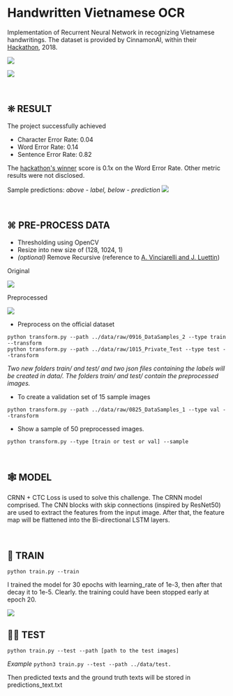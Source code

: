 # Handwritten Vietnamese OCR

Implementation of Recurrent Neural Network in recognizing Vietnamese handwritings. The dataset is provided by CinnamonAI, within their [Hackathon](https://drive.google.com/drive/folders/1Qa2YA6w6V5MaNV-qxqhsHHoYFRK5JB39), 2018. 

![](https://i.imgur.com/OsHc8Vs.png)

![](https://i.imgur.com/1BjP57K.png)

<br>

## ❊ RESULT

The project successfully achieved 
- Character Error Rate: 0.04
- Word Error Rate: 0.14 
- Sentence Error Rate: 0.82

The [hackathon's winner](https://pbcquoc.github.io/vietnamese-ocr/) score is 0.1x on the Word Error Rate. Other metric results were not disclosed.

Sample predictions: *above - label, below - prediction*
<img src='https://i.imgur.com/SiLsa68.png'>


<br>

## ⌘ PRE-PROCESS DATA

- Thresholding using OpenCV 
- Resize into new size of (128, 1024, 1)
- *(optional)* Remove Recursive (reference to [A. Vinciarelli and J. Luettin](http://www.dcs.gla.ac.uk/~vincia/papers/normalization.pdf))

Original

<img src='https://i.imgur.com/pM7uo7o.png'>

Preprocessed

<img src='https://i.imgur.com/KmXMYX0.png'>

- Preprocess on the official dataset
```
python transform.py --path ../data/raw/0916_DataSamples_2 --type train --transform
python transform.py --path ../data/raw/1015_Private_Test --type test --transform
```
*Two new folders train/ and test/ and two json files containing the labels will be created in data/. The folders train/ and test/ contain the preprocessed images.* 

- To create a validation set of 15 sample images 
```
python transform.py --path ../data/raw/0825_DataSamples_1 --type val --transform
```
- Show a sample of 50 preprocessed images. 
```
python transform.py --type [train or test or val] --sample
```

<br>

## 🕸 MODEL

CRNN + CTC Loss is used to solve this challenge. The CRNN model comprised.
The CNN blocks with skip connections (inspired by ResNet50) are used to extract the features from the input image. After that, the feature map will be flattened into the Bi-directional LSTM layers.



<br>

## 🧠 TRAIN 

```
python train.py --train
```

I trained the model for 30 epochs with learning_rate of 1e-3, then after that decay it to 1e-5. Clearly. the training could have been stopped early at epoch 20. 

<img src='https://i.imgur.com/wjojtNZ.png'>

<br>

## 🤘🏻 TEST

```
python train.py --test --path [path to the test images]
```
*Example* `python3 train.py --test --path ../data/test.`

Then predicted texts and the ground truth texts will be stored in predictions_text.txt
